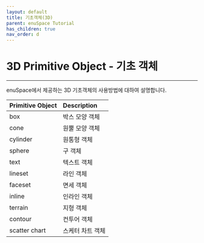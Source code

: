 ```yaml
---
layout: default
title: 기초객체(3D)
parent: enuSpace Tutorial
has_children: true
nav_order: d
---
```


# 3D Primitive Object - 기초 객체

---

enuSpace에서 제공하는 3D 기초객체의 사용방법에 대하여 설명합니다.

| Primitive Object | Description |
| :--- | :--- |
| box | 박스 모양 객체 |
| cone | 원뿔 모양 객체 |
| cylinder | 원통형 객체 |
| sphere | 구 객체 |
| text | 텍스트 객체 |
| lineset | 라인 객체 |
| faceset | 면세 객체 |
| inline | 인라인 객체 |
| terrain | 지형 객체 |
| contour | 컨투어 객체 |
| scatter chart | 스케터 차트 객체 |



